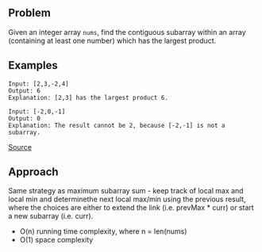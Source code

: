 ## Problem
Given an integer array `nums`, find the contiguous subarray within an array (containing at least one number) which has the largest product.

## Examples
```
Input: [2,3,-2,4]
Output: 6
Explanation: [2,3] has the largest product 6.
```
```
Input: [-2,0,-1]
Output: 0
Explanation: The result cannot be 2, because [-2,-1] is not a subarray.
```

[Source](https://leetcode.com/problems/maximum-product-subarray/description/)

## Approach
Same strategy as maximum subarray sum - keep track of local max and local min and determinethe next local max/min using the previous result, where the choices are either to extend the link (i.e. prevMax * curr) or start a new subarray (i.e. curr).

* O(n) running time complexity, where n = len(nums)
* O(1) space complexity 
